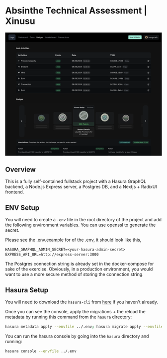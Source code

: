 # Absinthe Technical Assessment | Xinusu

![Dashboard snapshot](./absinthe_screenshot.png)

## Overview
This is a fully self-contained fullstack project with a Hasura GraphQL backend, a Node.js Express server, a Postgres DB, and a Nextjs + RadixUI frontend.

## ENV Setup
You will need to create a `.env` file in the root directory of the project and add the following environment variables.
You can use openssl to generate the secret.

Please see the .env.example for of the .env, it should look like this,
```env
HASURA_GRAPHQL_ADMIN_SECRET=<your-hasura-admin-secret>
EXPRESS_API_URL=http://express-server:3000
```
The Postgres connection string is already set in the docker-compose for sake of the exercise.
Obviously, in a production environment, you would want to use a more secure method of storing the connection string.

## Hasura Setup
You will need to download the `hasura-cli` from [here](https://hasura.io/docs/1.0/graphql/manual/hasura-cli/install-hasura-cli.html#install-hasura-cli) if you haven't already.

Once you can see the console, apply the migrations + the reload the metadata by running this command from the `hasura` directory:
```bash
hasura metadata apply --envfile ../.env; hasura migrate apply --envfile ../.env; hasura metadata reload --envfile ../.env
```

You can run the hasura console by going into the `hasura` directory and running:
```bash
hasura console --envfile ../.env
```

